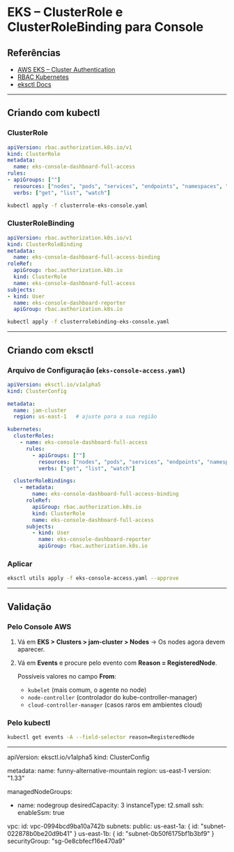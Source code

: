 # EKS – ClusterRole e ClusterRoleBinding para Console

## Referências

* [AWS EKS – Cluster Authentication](https://docs.aws.amazon.com/eks/latest/userguide/cluster-auth.html)
* [RBAC Kubernetes](https://kubernetes.io/docs/reference/access-authn-authz/rbac/)
* [eksctl Docs](https://eksctl.io/usage/creating-and-managing-clusters/)

---

## Criando com **kubectl**

### ClusterRole

```yaml
apiVersion: rbac.authorization.k8s.io/v1
kind: ClusterRole
metadata:
  name: eks-console-dashboard-full-access
rules:
- apiGroups: [""]
  resources: ["nodes", "pods", "services", "endpoints", "namespaces", "events"]
  verbs: ["get", "list", "watch"]
```

```bash
kubectl apply -f clusterrole-eks-console.yaml
```

### ClusterRoleBinding

```yaml
apiVersion: rbac.authorization.k8s.io/v1
kind: ClusterRoleBinding
metadata:
  name: eks-console-dashboard-full-access-binding
roleRef:
  apiGroup: rbac.authorization.k8s.io
  kind: ClusterRole
  name: eks-console-dashboard-full-access
subjects:
- kind: User
  name: eks-console-dashboard-reporter
  apiGroup: rbac.authorization.k8s.io
```

```bash
kubectl apply -f clusterrolebinding-eks-console.yaml
```

---

## Criando com **eksctl**

### Arquivo de Configuração (`eks-console-access.yaml`)

```yaml
apiVersion: eksctl.io/v1alpha5
kind: ClusterConfig

metadata:
  name: jam-cluster
  region: us-east-1   # ajuste para a sua região

kubernetes:
  clusterRoles:
    - name: eks-console-dashboard-full-access
      rules:
        - apiGroups: [""]
          resources: ["nodes", "pods", "services", "endpoints", "namespaces", "events"]
          verbs: ["get", "list", "watch"]

  clusterRoleBindings:
    - metadata:
        name: eks-console-dashboard-full-access-binding
      roleRef:
        apiGroup: rbac.authorization.k8s.io
        kind: ClusterRole
        name: eks-console-dashboard-full-access
      subjects:
        - kind: User
          name: eks-console-dashboard-reporter
          apiGroup: rbac.authorization.k8s.io
```

### Aplicar

```bash
eksctl utils apply -f eks-console-access.yaml --approve
```

---

## Validação

### Pelo Console AWS

1. Vá em **EKS > Clusters > jam-cluster > Nodes**
   → Os nodes agora devem aparecer.

2. Vá em **Events** e procure pelo evento com **Reason = RegisteredNode**.

   Possíveis valores no campo **From**:

   * `kubelet` (mais comum, o agente no node)
   * `node-controller` (controlador do kube-controller-manager)
   * `cloud-controller-manager` (casos raros em ambientes cloud)

### Pelo kubectl

```bash
kubectl get events -A --field-selector reason=RegisteredNode
```

---
apiVersion: eksctl.io/v1alpha5
kind: ClusterConfig

metadata:
  name: funny-alternative-mountain
  region: us-east-1
  version: "1.33"

managedNodeGroups:
- name: nodegroup
  desiredCapacity: 3
  instanceType: t2.small
  ssh:
    enableSsm: true

vpc:
  id: vpc-0994bcd9ba10a742b
  subnets:
    public:
      us-east-1a: { id: "subnet-022878b0be20d9b41" }
      us-east-1b: { id: "subnet-0b50f6175bf1b3bf9" }
  securityGroup: "sg-0e8cbfecf16e470a9"